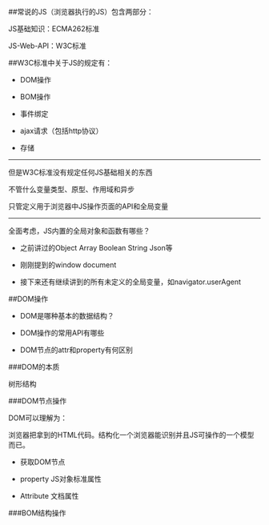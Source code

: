 ##常说的JS（浏览器执行的JS）包含两部分：

JS基础知识：ECMA262标准

JS-Web-API：W3C标准


##W3C标准中关于JS的规定有：

- DOM操作

- BOM操作

- 事件绑定

- ajax请求（包括http协议）

- 存储

***

但是W3C标准没有规定任何JS基础相关的东西

不管什么变量类型、原型、作用域和异步

只管定义用于浏览器中JS操作页面的API和全局变量


***

全面考虑，JS内置的全局对象和函数有哪些？

- 之前讲过的Object Array Boolean String Json等

- 刚刚提到的window document

- 接下来还有继续讲到的所有未定义的全局变量，如navigator.userAgent





##DOM操作

- DOM是哪种基本的数据结构？

- DOM操作的常用API有哪些

- DOM节点的attr和property有何区别



###DOM的本质

树形结构


###DOM节点操作

DOM可以理解为：

浏览器把拿到的HTML代码。结构化一个浏览器能识别并且JS可操作的一个模型而已。


- 获取DOM节点

- property
JS对象标准属性

- Attribute
文档属性




###BOM结构操作














